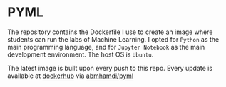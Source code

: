 # PYML
The repository contains the Dockerfile I use to create an image where students can run the labs of Machine Learning. I opted for `Python` as the main programming language, and for `Jupyter Notebook` as the main development environment. The host OS is `Ubuntu`.

The latest image is built upon every push to this repo. Every update is available at [dockerhub](https://hub.docker.com/) via [abmhamdi/pyml](https://hub.docker.com/repository/docker/abmhamdi/pyml)
